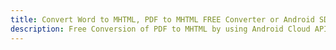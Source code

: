 ---title: Convert Word to MHTML, PDF to MHTML FREE Converter or Android SDKdescription: Free Conversion of PDF to MHTML by using Android Cloud APIs & SDKs. Also Create, Edit & Render Microsoft Word & OpenOffice documents in the Cloud.---